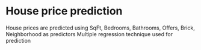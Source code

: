 # House price prediction 
House prices are predicted using SqFt,	Bedrooms,	Bathrooms,	Offers,	Brick,	Neighborhood as predictors
Multiple regression technique used for prediction
